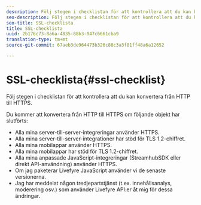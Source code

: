 ```yaml
---
description: Följ stegen i checklistan för att kontrollera att du kan konvertera från HTTP till HTTPS.
seo-description: Följ stegen i checklistan för att kontrollera att du kan konvertera från HTTP till HTTPS.
seo-title: SSL-checklista
title: SSL-checklista
uuid: 2b176c73-8a6a-4835-88b3-047c6661cba9
translation-type: tm+mt
source-git-commit: 67aeb3de964473b326c88c3a3f81ff48a6a12652

---
```



# SSL-checklista{#ssl-checklist}

Följ stegen i checklistan för att kontrollera att du kan konvertera från HTTP till HTTPS.

Du kommer att konvertera från HTTP till HTTPS om följande objekt har slutförts:

* Alla mina server-till-server-integreringar använder HTTPS.
* Alla mina server-till-server-integrationer har stöd för TLS 1.2-chiffret.
* Alla mina mobilappar använder HTTPS.
* Alla mina mobilappar har stöd för TLS 1.2-chiffret.
* Alla mina anpassade JavaScript-integreringar (StreamhubSDK eller direkt API-användning) använder HTTPS.
* Om jag paketerar Livefyre JavaScript använder vi de senaste versionerna.
* Jag har meddelat någon tredjepartstjänst (t.ex. innehållsanalys, moderering osv.) som använder Livefyre API:er åt mig för dessa ändringar.

